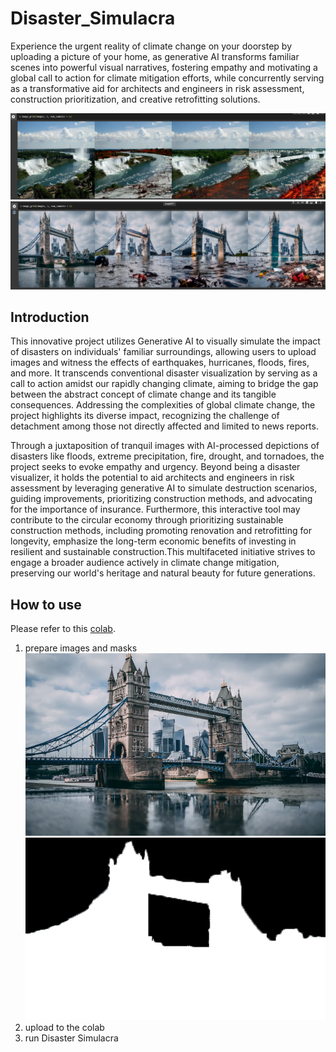 # Disaster_Simulacra
 
Experience the urgent reality of climate change on your doorstep by uploading a picture of your home, as generative AI transforms familiar scenes into powerful visual narratives, fostering empathy and motivating a global call to action for climate mitigation efforts, while concurrently serving as a transformative aid for architects and engineers in risk assessment, construction prioritization, and creative retrofitting solutions.

![alt text](./test_result/test_1_result.png)
![alt text](./test_result/test_2_result.png)

## Introduction

This innovative project utilizes Generative AI to visually simulate the impact of disasters on individuals' familiar surroundings, allowing users to upload images and witness the effects of earthquakes, hurricanes, floods, fires, and more. It transcends conventional disaster visualization by serving as a call to action amidst our rapidly changing climate, aiming to bridge the gap between the abstract concept of climate change and its tangible consequences. Addressing the complexities of global climate change, the project highlights its diverse impact, recognizing the challenge of detachment among those not directly affected and limited to news reports.

Through a juxtaposition of tranquil images with AI-processed depictions of disasters like floods, extreme precipitation, fire, drought, and tornadoes, the project seeks to evoke empathy and urgency. Beyond being a disaster visualizer, it holds the potential to aid architects and engineers in risk assessment by leveraging generative AI to simulate destruction scenarios, guiding improvements, prioritizing construction methods, and advocating for the importance of insurance. Furthermore, this interactive tool may contribute to the circular economy through prioritizing sustainable construction methods, including promoting renovation and retrofitting for longevity, emphasize the long-term economic benefits of investing in resilient and sustainable construction.This multifaceted initiative strives to engage a broader audience actively in climate change mitigation, preserving our world's heritage and natural beauty for future generations.


## How to use
Please refer to this [colab](https://colab.research.google.com/drive/1_7xhPptkOLP40TbKrwNFoLnXm07mCjur?usp=sharing).
1. prepare images and masks
![alt text](./test_imgs/test_2.png)
![alt text](./test_imgs/test_2_mask.png)
2. upload to the colab
3. run Disaster Simulacra


